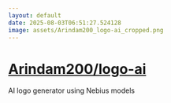 ```yaml
---
layout: default
date: 2025-08-03T06:51:27.524128
image: assets/Arindam200_logo-ai_cropped.png
---
```


# [Arindam200/logo-ai](https://github.com/Arindam200/logo-ai)

AI logo generator using Nebius models
